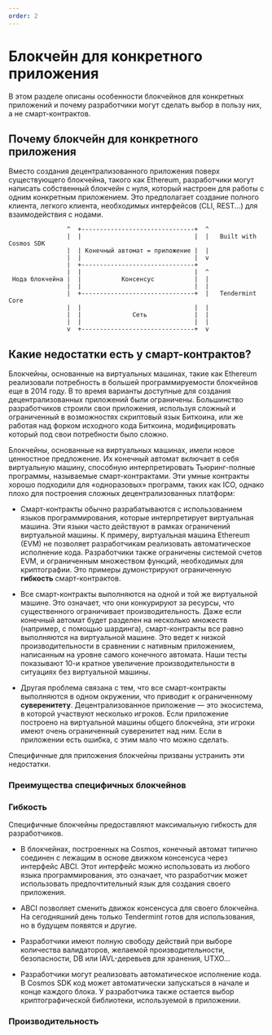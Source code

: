 ```yaml
---
order: 2
---
```


# Блокчейн для конкретного приложения

В этом разделе описаны особенности блокчейнов для конкретных приложений и почему разработчики могут сделать выбор в пользу них, а не смарт-контрактов.

## Почему блокчейн для конкретного приложения

Вместо создания децентрализованного приложения поверх существующего блокчейна, такого как Ethereum, разработчики могут написать собственный блокчейн с нуля, который настроен для работы с одним конкретным приложением. Это предполагает создание полного клиента, легкого клиента, необходимых интерфейсов (CLI, REST...) для взаимодействия с нодами.

```
                ^  +-------------------------------+  ^
                |  |                               |  |   Built with Cosmos SDK
                |  | Конечный автомат = приложение |  |
                |  |                               |  v
                |  +-------------------------------+
                |  |                               |  ^
 Нода блокчейна |  |           Консенсус           |  |
                |  |                               |  |
                |  +-------------------------------+  |   Tendermint Core
                |  |                               |  |
                |  |              Сеть             |  |
                |  |                               |  |
                v  +-------------------------------+  v
```

## Какие недостатки есть у смарт-контрактов?

Блокчейны, основанные на виртуальных машинах, такие как Ethereum реализовали потребность в большей программируемости блокчейнов еще в 2014 году. В то время варианты доступные для создания децентрализованных приложений были ограничены. Большинство разработчиков строили свои приложения, используя сложный и ограниченный в возможностях скриптовый язык Биткоина, или же работая над форком исходного кода Биткоина, модифицировать который под свои потребности было сложно.

Блокчейны, основанные на виртуальных машинах, имели новое ценностное предложение. Их конечный автомат включает в себя виртуальную машину, способную интерпретировать Тьюринг-полные программы, называемые смарт-контрактами. Эти умные контракты хорошо подходили для «одноразовых» программ, таких как ICO, однако плохо для построения сложных децентрализованных платформ:

- Смарт-контракты обычно разрабатываются с использованием языков программирования, которые интерпретирует виртуальная машина. Эти языки часто действуют в рамках ограничений виртуальной машины. К примеру, виртуальная машина Ethereum (EVM) не позволяет разработчикам реализовать автоматическое исполнение кода. Разработчики также ограничены системой счетов EVM, и ограниченным множеством функций, необходимых для криптографии. Это примеры думонстрируют ограниченную **гибкость** смарт-контрактов.

- Все смарт-контракты выполняются на одной и той же виртуальной машине. Это означает, что они конкурируют за ресурсы, что существенного ограничивает производительность. Даже если конечный автомат будет разделен на несколько множеств (например, с помощью шардинга), смарт-контракты все равно выполняются на виртуальной машине. Это ведет к низкой производительности в сравнении с нативным приложением, написанным на уровне самого конечного автомата. Наши тесты показывают 10-и кратное увеличение производительности в ситуациях без виртуальной машины.

- Другая проблема связана с тем, что все смарт-контракты выполняются в одном окружении, что приводит к ограниченному **суверенитету**. Децентрализованное приложение — это экосистема, в которой участвуют несколько игроков. Если приложение построено на виртуальной машины общего блокчейна, эти игроки имеют очень ограниченный суверенитет над ним. Если в приложении есть ошибка, с этим мало что можно сделать.

Специфичные для приложения блокчейны призваны устранить эти недостатки.

### Преимущества специфичных блокчейнов

### Гибкость

Специфичные блокчейны предоставляют максимальную гибкость для разработчиков.

- В блокчейнах, построенных на Cosmos, конечный автомат типично соединен с лежащим в основе движком консенсуса через интерфейс ABCI. Этот интерфейс можно использовать из любого языка программирования, это означает, что разработчик может использовать предпочтительный язык для создания своего приложения.

- ABCI позволяет сменить движок консенсуса для своего блокчейна. На сегодняшний день только Tendermint готов для использования, но в будущем появятся и другие.

- Разработчики имеют полную свободу действий при выборе количества валидаторов, желаемой производительности, безопасности, DB или IAVL-деревьев для хранения, UTXO...

- Разработчики могут реализовать автоматическое исполнение кода. В Cosmos SDK код может автоматически запускаться в начале и конце каждого блока. У разработчика также остается выбор криптографической библиотеки, используемой в приложении.

### Производительность